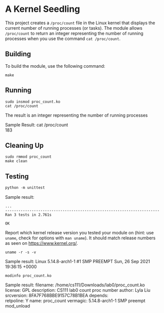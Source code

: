 # A Kernel Seedling
This project creates a `/proc/count` file in the Linux kernel that displays the current number of running processes (or tasks).
The module allows `/proc/count` to return an integer representing the number of running processes when you use the command `cat /proc/count`.

## Building
To build the module, use the following command:
```shell
make
```

## Running
```shell
sudo insmod proc_count.ko
cat /proc/count
```
The result is an integer representing the number of running processes

Sample Result: 
cat /proc/count          
183

## Cleaning Up
```shell
sudo rmmod proc_count
make clean
```

## Testing
```python
python -m unittest
```

Sample result:
```
...
----------------------------------------------------------------------
Ran 3 tests in 2.761s

OK
```


Report which kernel release version you tested your module on
(hint: use `uname`, check for options with `man uname`).
It should match release numbers as seen on https://www.kernel.org/.

```shell
uname -r -s -v
```
Sample result:
Linux 5.14.8-arch1-1 #1 SMP PREEMPT Sun, 26 Sep 2021 19:36:15 +0000

```shell
modinfo proc_count.ko
```
Sample result:
filename:       /home/cs111/Downloads/lab0/proc_count.ko
license:        GPL
description:    CS111 lab0 count proc number
author:         Lyla Liu
srcversion:     8FA7F768BBE9157C78B1BEA
depends:        
retpoline:      Y
name:           proc_count
vermagic:       5.14.8-arch1-1 SMP preempt mod_unload